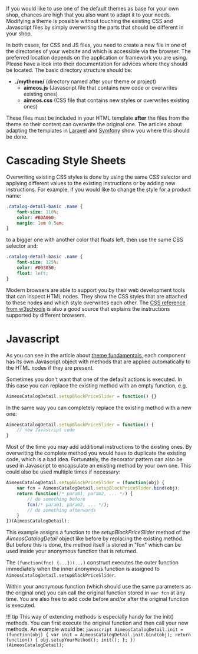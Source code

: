 If you would like to use one of the default themes as base for your own shop, chances are high that you also want to adapt it to your needs. Modifying a theme is possible without touching the existing CSS and Javascript files by simply overwriting the parts that should be different in your shop.

In both cases, for CSS and JS files, you need to create a new file in one of the directories of your website and which is accessible via the browser. The preferred location depends on the application or framework you are using. Please have a look into their documentation for advices where they should be located. The basic directory structure should be:

* **./mytheme/** (directory named after your theme or project)
    * **aimeos.js** (Javascript file that contains new code or overwrites existing ones)
    * **aimeos.css** (CSS file that contains new styles or overwrites existing ones)

These files must be included in your HTML template **after** the files from the theme so their content can overwrite the original one. The articles about adapting the templates in [Laravel](https://github.com/aimeos/aimeos-laravel#setup) and [Symfony](https://github.com/aimeos/aimeos-symfony#setup) show you where this should be done.

# Cascading Style Sheets

Overwriting existing CSS styles is done by using the same CSS selector and applying different values to the existing instructions or by adding new instructions. For example, if you would like to change the style for a product name:

```css
.catalog-detail-basic .name {
    font-size: 110%;
    color: #B0A060;
    margin: 1em 0.5em;
}
```

to a bigger one with another color that floats left, then use the same CSS selector and:

```css
.catalog-detail-basic .name {
    font-size: 125%;
    color: #003050;
    float: left;
}
```

Modern browsers are able to support you by their web development tools that can inspect HTML nodes. They show the CSS styles that are attached to these nodes and which style overwrites each other. The [CSS reference from w3schools](https://www.w3schools.com/cssref/default.asp) is also a good source that explains the instructions supported by different browsers.

# Javascript

As you can see in the article about [theme fundamentals](theme-basics.md#javascript), each component has its own Javascript object with methods that are applied automatically to the HTML nodes if they are present.

Sometimes you don't want that one of the default actions is executed. In this case you can replace the existing method with an empty function, e.g.

```javascript
AimeosCatalogDetail.setupBlockPriceSlider = function() {}
```

In the same way you can completely replace the existing method with a new one:

```javascript
AimeosCatalogDetail.setupBlockPriceSlider = function() {
    // new Javascript code
}
```

Most of the time you may add additional instructions to the existing ones. By overwriting the complete method you would have to duplicate the existing code, which is a bad idea. Fortunately, the decorator pattern can also be used in Javascript to encapsulate an existing method by your own one. This could also be used multiple times if necessary:

```javascript
AimeosCatalogDetail.setupBlockPriceSlider = (function(obj) {
    var fcn = AimeosCatalogDetail.setupBlockPriceSlider.bind(obj);
    return function(/* param1, param2, ... */) {
        // do something before
        fcn(/* param1, param2, ... */);
        // do something afterwards
    }
})(AimeosCatalogDetail);
```

This example assigns a function to the *setupBlockPriceSlider* method of the *AimeosCatalogDetail* object like before by replacing the existing method. But before this is done, the method itself is stored in "fcn" which can be used inside your anonymous function that is returned.

The `(function(fnc) {...})(...)` construct executes the outer function immediately when the inner anonymous function is assigned to `AimeosCatalogDetail.setupBlockPriceSlider`.

Within your anonymous function (which should use the same parameters as the original one) you can call the original function stored in `var fcn` at any time. You are also free to add code before and/or after the original function is executed.

!!! tip
    This way of extending methods is especially handy for the init() methods. You can first execute the original function and then call your new methods. An example would be:
    ```javascript
    AimeosCatalogDetail.init = (function(obj) {
        var init = AimeosCatalogDetail.init.bind(obj);
        return function() {
            obj.setupYourMethod();
            init();
        };
    })(AimeosCatalogDetail);
    ```
